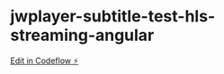 # jwplayer-subtitle-test-hls-streaming-angular

[Edit in Codeflow ⚡️](https://stackblitz.com/~/github.com/lucaricci92/jwplayer-subtitle-test-hls-streaming-angular)